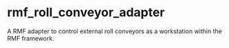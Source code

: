 # rmf_roll_conveyor_adapter
A RMF adapter to control external roll conveyors as a workstation within the RMF framework.
